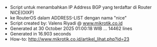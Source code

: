 - Script untuk menambahkan IP Address BGP yang terdaftar di Router NICE(OIXP)
- ke RouterOS dalam ADDRESS-LIST dengan nama "nice"
- Script created by: Valens Riyadi @ www.mikrotik.co.id
- Generated at 30 October 2025 01:00:18 WIB ... 14462 lines
- Generated in 16.903 seconds
- How-to: http://www.mikrotik.co.id/artikel_lihat.php?id=23

